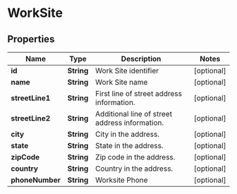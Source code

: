 

# WorkSite


## Properties

| Name | Type | Description | Notes |
|------------ | ------------- | ------------- | -------------|
|**id** | **String** | Work Site identifier |  [optional] |
|**name** | **String** | Work Site name |  [optional] |
|**streetLine1** | **String** | First line of street address information. |  [optional] |
|**streetLine2** | **String** | Additional line of street address information. |  [optional] |
|**city** | **String** | City in the address. |  [optional] |
|**state** | **String** | State in the address. |  [optional] |
|**zipCode** | **String** | Zip code in the address. |  [optional] |
|**country** | **String** | Country in the address. |  [optional] |
|**phoneNumber** | **String** | Worksite Phone |  [optional] |



